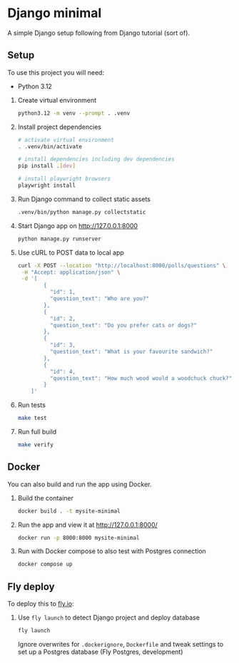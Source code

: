 # Django minimal

A simple Django setup following from Django tutorial (sort of).

## Setup

To use this project you will need:
- Python 3.12

1. Create virtual environment
   ```bash
   python3.12 -m venv --prompt . .venv
   ```
2. Install project dependencies
   ```bash
   # activate virtual environment
   . .venv/bin/activate
   
   # install dependencies including dev dependencies
   pip install .[dev]
   
   # install playwright browsers
   playwright install
   ```
3. Run Django command to collect static assets
   ```bash
   .venv/bin/python manage.py collectstatic
   ```
4. Start Django app on http://127.0.0.1:8000
   ```bash
   python manage.py runserver
   ```
5. Use cURL to POST data to local app
   ```bash
   curl -X POST --location "http://localhost:8000/polls/questions" \
    -H "Accept: application/json" \
    -d '[
           {
             "id": 1,
             "question_text": "Who are you?"
           },
           {
             "id": 2,
             "question_text": "Do you prefer cats or dogs?"
           },
           {
             "id": 3,
             "question_text": "What is your favourite sandwich?"
           },
           {
             "id": 4,
             "question_text": "How much wood would a woodchuck chuck?"
           }
       ]'
   ```
6. Run tests
   ```bash
   make test
   ```
7. Run full build
   ```bash
   make verify
   ```

## Docker

You can also build and run the app using Docker.

1. Build the container
   ```bash
   docker build . -t mysite-minimal
   ```
2. Run the app and view it at http://127.0.0.1:8000/
   ```bash
   docker run -p 8000:8000 mysite-minimal
   ```
3. Run with Docker compose to also test with Postgres connection
   ```bash
   docker compose up
   ```

## Fly deploy

To deploy this to [fly.io](https://fly.io):

1. Use `fly launch` to detect Django project and deploy database
   ```bash
   fly launch
   ```
   Ignore overwrites for `.dockerignore`, `Dockerfile` and tweak settings to set up a Postgres database (Fly Postgres, development)
